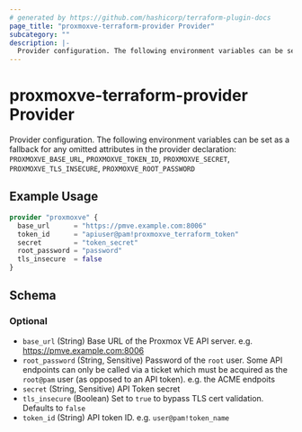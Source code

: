 ```yaml
---
# generated by https://github.com/hashicorp/terraform-plugin-docs
page_title: "proxmoxve-terraform-provider Provider"
subcategory: ""
description: |-
  Provider configuration. The following environment variables can be set as a fallback for any omitted attributes in the provider declaration: PROXMOXVE_BASE_URL, PROXMOXVE_TOKEN_ID, PROXMOXVE_SECRET, PROXMOXVE_TLS_INSECURE, PROXMOXVE_ROOT_PASSWORD
---
```


# proxmoxve-terraform-provider Provider

Provider configuration. The following environment variables can be set as a fallback for any omitted attributes in the provider declaration: `PROXMOXVE_BASE_URL`, `PROXMOXVE_TOKEN_ID`, `PROXMOXVE_SECRET`, `PROXMOXVE_TLS_INSECURE`, `PROXMOXVE_ROOT_PASSWORD`

## Example Usage

```terraform
provider "proxmoxve" {
  base_url      = "https://pmve.example.com:8006"
  token_id      = "apiuser@pam!proxmoxve_terraform_token"
  secret        = "token_secret"
  root_password = "password"
  tls_insecure  = false
}
```

<!-- schema generated by tfplugindocs -->
## Schema

### Optional

- `base_url` (String) Base URL of the Proxmox VE API server. e.g. https://pmve.example.com:8006
- `root_password` (String, Sensitive) Password of the `root` user. Some API endpoints can only be called via a ticket which must be acquired as the `root@pam` user (as opposed to an API token). e.g. the ACME endpoits
- `secret` (String, Sensitive) API Token secret
- `tls_insecure` (Boolean) Set to `true` to bypass TLS cert validation. Defaults to `false`
- `token_id` (String) API token ID. e.g. `user@pam!token_name`
